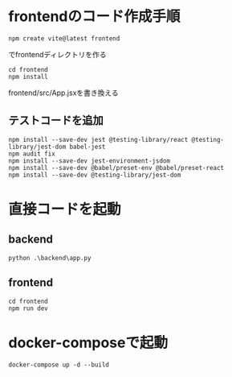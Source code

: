 # frontendのコード作成手順

```
npm create vite@latest frontend
```

でfrontendディレクトリを作る

```
cd frontend
npm install
```

frontend/src/App.jsxを書き換える

## テストコードを追加
```
npm install --save-dev jest @testing-library/react @testing-library/jest-dom babel-jest
npm audit fix
npm install --save-dev jest-environment-jsdom
npm install --save-dev @babel/preset-env @babel/preset-react
npm install --save-dev @testing-library/jest-dom
```

# 直接コードを起動

## backend

```
python .\backend\app.py
```

## frontend
```
cd frontend
npm run dev
```

# docker-composeで起動
```
docker-compose up -d --build
```
